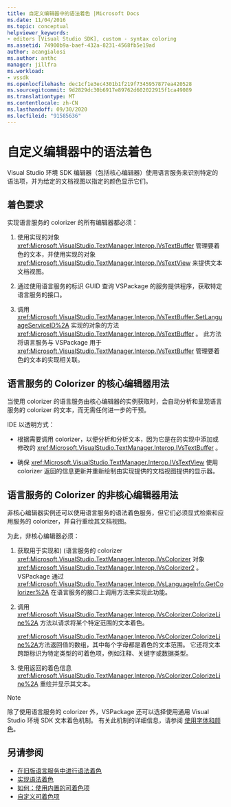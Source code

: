 ```yaml
---
title: 自定义编辑器中的语法着色 |Microsoft Docs
ms.date: 11/04/2016
ms.topic: conceptual
helpviewer_keywords:
- editors [Visual Studio SDK], custom - syntax coloring
ms.assetid: 74900b9a-baef-432a-8231-4568fb5e19ad
author: acangialosi
ms.author: anthc
manager: jillfra
ms.workload:
- vssdk
ms.openlocfilehash: dec1cf1e3ec4301b1f219f7345957877ea420528
ms.sourcegitcommit: 9d2829dc30b6917e89762d602022915f1ca49089
ms.translationtype: MT
ms.contentlocale: zh-CN
ms.lasthandoff: 09/30/2020
ms.locfileid: "91585636"
---
```

# <a name="syntax-coloring-in-custom-editors"></a>自定义编辑器中的语法着色
Visual Studio 环境 SDK 编辑器（包括核心编辑器）使用语言服务来识别特定的语法项，并为给定的文档视图以指定的颜色显示它们。

## <a name="colorization-requirements"></a>着色要求
 实现语言服务的 colorizer 的所有编辑器都必须：

1. 使用实现的对象 <xref:Microsoft.VisualStudio.TextManager.Interop.IVsTextBuffer> 管理要着色的文本，并使用实现的对象 <xref:Microsoft.VisualStudio.TextManager.Interop.IVsTextView> 来提供文本文档视图。

2. 通过使用语言服务的标识 GUID 查询 VSPackage 的服务提供程序，获取特定语言服务的接口。

3. 调用 <xref:Microsoft.VisualStudio.TextManager.Interop.IVsTextBuffer.SetLanguageServiceID%2A> 实现的对象的方法 <xref:Microsoft.VisualStudio.TextManager.Interop.IVsTextBuffer> 。 此方法将语言服务与 VSPackage 用于 <xref:Microsoft.VisualStudio.TextManager.Interop.IVsTextBuffer> 管理要着色的文本的实现相关联。

## <a name="core-editor-usage-of-a-language-services-colorizer"></a>语言服务的 Colorizer 的核心编辑器用法
 当使用 colorizer 的语言服务由核心编辑器的实例获取时，会自动分析和呈现语言服务的 colorizer 的文本，而无需任何进一步的干预。

 IDE 以透明方式：

- 根据需要调用 colorizer，以便分析和分析文本，因为它是在的实现中添加或修改的 <xref:Microsoft.VisualStudio.TextManager.Interop.IVsTextBuffer> 。

- 确保 <xref:Microsoft.VisualStudio.TextManager.Interop.IVsTextView> 使用 colorizer 返回的信息更新并重新绘制由实现提供的文档视图提供的显示器。

## <a name="non-core-editor-usage-of-a-language-services-colorizer"></a>语言服务的 Colorizer 的非核心编辑器用法
 非核心编辑器实例还可以使用语言服务的语法着色服务，但它们必须显式检索和应用服务的 colorizer，并自行重绘其文档视图。

 为此，非核心编辑器必须：

1. 获取用于实现和)  (语言服务的 colorizer <xref:Microsoft.VisualStudio.TextManager.Interop.IVsColorizer> 对象 <xref:Microsoft.VisualStudio.TextManager.Interop.IVsColorizer2> 。 VSPackage 通过 <xref:Microsoft.VisualStudio.TextManager.Interop.IVsLanguageInfo.GetColorizer%2A> 在语言服务的接口上调用方法来实现此功能。

2. 调用 <xref:Microsoft.VisualStudio.TextManager.Interop.IVsColorizer.ColorizeLine%2A> 方法以请求将某个特定范围的文本着色。

     <xref:Microsoft.VisualStudio.TextManager.Interop.IVsColorizer.ColorizeLine%2A>方法返回值的数组，其中每个字母都是着色的文本范围。 它还将文本跨距标识为特定类型的可着色项，例如注释、关键字或数据类型。

3. 使用返回的着色信息 <xref:Microsoft.VisualStudio.TextManager.Interop.IVsColorizer.ColorizeLine%2A> 重绘并显示其文本。

> [!NOTE]
> 除了使用语言服务的 colorizer 外，VSPackage 还可以选择使用通用 Visual Studio 环境 SDK 文本着色机制。 有关此机制的详细信息，请参阅 [使用字体和颜色](../vs-2015/extensibility/using-fonts-and-colors.md?view=vs-2015&preserve-view=true)。

## <a name="see-also"></a>另请参阅

- [在旧版语言服务中进行语法着色](../extensibility/internals/syntax-coloring-in-a-legacy-language-service.md)
- [实现语法着色](../extensibility/internals/implementing-syntax-coloring.md)
- [如何：使用内置的可着色项](../extensibility/internals/how-to-use-built-in-colorable-items.md)
- [自定义可着色项](../extensibility/internals/custom-colorable-items.md)